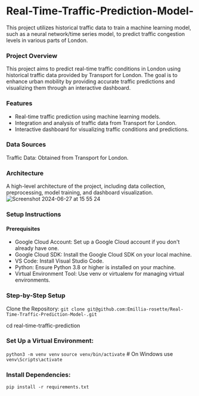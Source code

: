 # Real-Time-Traffic-Prediction-Model-
This project utilizes historical traffic data to train a machine learning model, such as a neural network/time series model, to predict traffic congestion levels in various parts of London.

### Project Overview
This project aims to predict real-time traffic conditions in London using historical traffic data provided by Transport for London. The goal is to enhance urban mobility by providing accurate traffic predictions and visualizing them through an interactive dashboard.

### Features
- Real-time traffic prediction using machine learning models.
-  Integration and analysis of traffic data from Transport for London.
- Interactive dashboard for visualizing traffic conditions and predictions.

### Data Sources
Traffic Data: Obtained from Transport for London.

### Architecture
A high-level architecture of the project, including data collection, preprocessing, model training, and dashboard visualization.
![Screenshot 2024-06-27 at 15 55 24](https://github.com/Emillia-rosette/Real-Time-Traffic-Prediction-Model-/assets/36535655/e37e5591-8989-4850-a28c-0b977ce562f6)


### Setup Instructions
#### Prerequisites
- Google Cloud Account: Set up a Google Cloud account if you don't already have one.
- Google Cloud SDK: Install the Google Cloud SDK on your local machine.
- VS Code: Install Visual Studio Code.
- Python: Ensure Python 3.8 or higher is installed on your machine.
- Virtual Environment Tool: Use venv or virtualenv for managing virtual environments.


### Step-by-Step Setup
Clone the Repository: `git clone git@github.com:Emillia-rosette/Real-Time-Traffic-Prediction-Model-.git`

cd real-time-traffic-prediction


###  Set Up a Virtual Environment:

`python3 -m venv venv`
`source venv/bin/activate`  # On Windows use `venv\Scripts\activate`

###  Install Dependencies:
`pip install -r requirements.txt`
